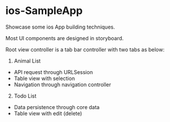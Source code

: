 # ios-SampleApp

Showcase some ios App building techniques.

Most UI components are designed in storyboard.

Root view controller is a tab bar controller with two tabs as below:
1. Animal List
- API request through URLSession
- Table view with selection
- Navigation through navigation controller

2. Todo List
- Data persistence through core data
- Table view with edit (delete)
